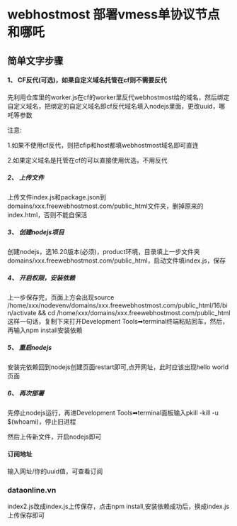 # webhostmost 部署vmess单协议节点和哪吒

## 简单文字步骤

#### 1、 CF反代(可选)，如果自定义域名托管在cf则不需要反代

先利用仓库里的worker.js在cf的worker里反代webhostmost给的域名，然后绑定自定义域名，把绑定的自定义域名即cf反代域名填入nodejs里面，更改uuid，哪吒等参数

注意: 

1.如果不使用cf反代，则把cfip和host都填webhostmost域名即可直连

2.如果定义域名是托管在cf的可以直接使用优选，不用反代

##### 2、 上传文件

上传文件index.js和package.json到domains/xxx.freewebhostmost.com/public_html文件夹，删掉原来的index.html，否则不能自保活

##### 3、 创建nodejs项目

创建nodejs，选16.20版本(必须)，product环境，目录填上一步文件夹domains/xxx.freewebhostmost.com/public_html，启动文件填index.js，保存


##### 4、 开启权限，安装依赖

上一步保存完，页面上方会出现source /home/xxx/nodevenv/domains/xxx.freewebhostmost.com/public_html/16/bin/activate && cd /home/xxx/domains/xxx.freewebhostmost.com/public_html这样一句话，复制下来打开Development Tools➡terminal终端粘贴回车，然后，再输入npm install安装依赖

##### 5、 重启nodejs

安装完依赖回到nodejs创建页面restart即可,点开网址，此时应该出现hello world 页面

##### 6、 再次部署

先停止nodejs运行，再进Development Tools➡terminal面板输入pkill -kill -u $(whoami)，停止旧进程

然后上传新文件，开启nodejs即可

####  订阅地址

输入网址/你的uuid值，可查看订阅


### dataonline.vn

index2.js改成index.js上传保存，点击npm install,安装依赖成功后，换成index.js上传保存即可
